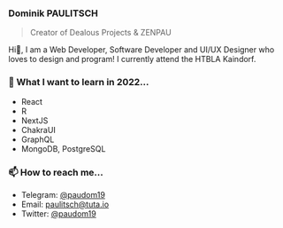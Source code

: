 ### Dominik PAULITSCH

> Creator of Dealous Projects & ZENPAU

Hi👋, I am a Web Developer, Software Developer and UI/UX Designer who loves to design and program! I currently attend the HTBLA Kaindorf.

### 🌱 What I want to learn in 2022...

- React
- R
- NextJS
- ChakraUI
- GraphQL
- MongoDB, PostgreSQL

### 📫 How to reach me...

- Telegram: [@paudom19](https://t.me/paudom19)
- Email: [paulitsch@tuta.io](mailto:paulitsch@tuta.io)
- Twitter: [@paudom19](https://twitter.com/paudom19)
